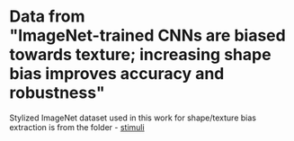 # Data from <br>"ImageNet-trained CNNs are biased towards texture; increasing shape bias improves accuracy and robustness"

Stylized ImageNet dataset used in this work for shape/texture bias extraction is from the folder - [stimuli](https://github.com/shikhartuli/cnn_txf_bias/tree/main/texture-vs-shape/stimuli) 
